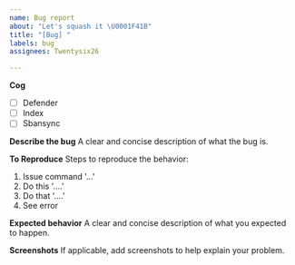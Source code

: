 ```yaml
---
name: Bug report
about: "Let's squash it \U0001F41B"
title: "[Bug] "
labels: bug
assignees: Twentysix26

---
```


**Cog**
- [ ] Defender
- [ ] Index
- [ ] Sbansync

**Describe the bug**
A clear and concise description of what the bug is.

**To Reproduce**
Steps to reproduce the behavior:
1. Issue command '...'
2. Do this '....'
3. Do that '....'
4. See error

**Expected behavior**
A clear and concise description of what you expected to happen.

**Screenshots**
If applicable, add screenshots to help explain your problem.
